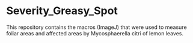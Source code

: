 # Severity_Greasy_Spot
This repository contains the macros (ImageJ) that were used to measure foliar areas and affected areas by Mycosphaerella citri of lemon leaves.  
